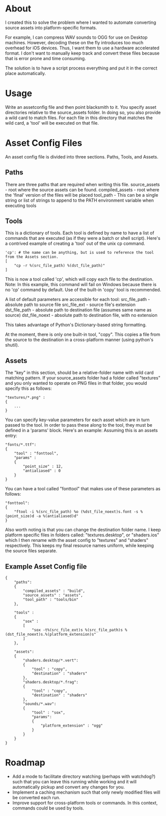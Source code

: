 # About

I created this to solve the problem where I wanted to automate converting source assets into
platform-specific formats.

For example, I can compress WAV sounds to OGG for use on Desktop machines. However, decoding these on the fly introduces too much overhead for iOS devices. Thus, I want them to use a hardware accelerated format.
I don't want to manually keep track and convert these files because that is error prone and time consuming.

The solution is to have a script process everything and put it in the correct place automatically.

# Usage

Write an assetconfig file and then point blacksmith to it.
You specify asset directories relative to the source_assets folder. In doing so, you also provide a wild card to match files. For each file in this directory that matches the wild card, a 'tool' will be executed on that file.

# Asset Config Files

An asset config file is divided into three sections. Paths, Tools, and Assets.

## Paths
There are three paths that are required when writing this file.
source_assets - root where the source assets can be found.
compiled_assets - root where the 'final' version of the files will be placed
tool_path - This can be a single string or list of strings to append to the PATH environment variable when executing tools

## Tools
This is a dictionary of tools. Each tool is defined by name to have a list of commands that are executed (as if they were a batch or shell script).
Here's a contrived example of creating a 'tool' out of the unix cp command.

	'cp': # the name can be anything, but is used to reference the tool from the Assets section.
	[
		"cp -r %(src_file_path) %(dst_file_path)"
	]

This is now a tool called 'cp', which will copy each file to the destination. Note: In this example, this command will fail on Windows because there is no 'cp' command by default. Use of the built-in 'copy' tool is recommended.

A list of default parameters are accessible for each tool:
	src_file_path - absolute path to source file
	src_file_ext - source file's extension
	dst_file_path - absolute path to destination file (assumes same name as source)
	dst_file_noext - absolute path to destination file, with no extension

This takes advantage of Python's Dictionary-based string formatting.

At the moment, there is only one built-in tool, "copy". This copies a file from the source to the destination in a cross-platform manner (using python's shutil).

## Assets
The "key" in this section, should be a relative-folder name with wild card matching pattern.
If your source_assets folder had a folder called "textures" and you only wanted to operate on PNG files in that folder, you would specify this as follows:

	"textures/*.png" :
	{
		...
	}

You can specify key-value parameters for each asset which are in turn passed to the tool.
In order to pass these along to the tool, they must be defined in a 'params' block. Here's an example:
Assuming this is an assets entry:

	"fonts/*.ttf":
	{
		"tool" : "fonttool",
		"params" :
		{
			"point_size" : 12,
			"antialiased" : 0
		}
	}

You can have a tool called "fonttool" that makes use of these parameters as follows:

	"fonttool":
	{
		"ftool -i %(src_file_path) %o (%dst_file_noext)s.font -s %(point_size)d -a %(antialiased)d"
	}
	
Also worth noting is that you can change the destination folder name. I keep platform specific files in folders called: "textures.desktop", or "shaders.ios" which I then rename with the asset config to "textures" and "shaders" respectively. This keeps my final resource names uniform, while keeping the source files separate.


## Example Asset Config file
	{
		"paths":
		{
			"compiled_assets" : "build",
			"source_assets" : "assets",
			"tool_path" : "tools/bin"
		},

		"tools" :
		{
			"sox" :
			[
				"sox -t%(src_file_ext)s %(src_file_path)s %(dst_file_noext)s.%(platform_extension)s"
			]
		},

		"assets":
		{
			"shaders.desktop/*.vert":
			{
				"tool" : "copy",
				"destination" : "shaders"
			},
			"shaders.desktop/*.frag":
			{
				"tool" : "copy",
				"destination" : "shaders"
			},
			"sounds/*.wav":
			{
				"tool" : "sox",
				"params":
				{
					"platform_extension" : "ogg"
				}
			}
		}
	}

# Roadmap

- Add a mode to facilitate directory watching (perhaps with watchdog?) such that you can leave this running while working and it will automatically pickup and convert any changes for you.
- Implement a caching mechanism such that only newly modified files will be converted each run.
- Improve support for cross-platform tools or commands. In this context, commands could be used by tools.
